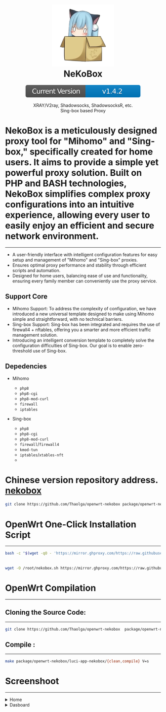 <h1 align="center">
<img src="https://raw.githubusercontent.com/Thaolga/neko/refs/heads/main/nekobox.png" alt="nekobox" width="200"> <br>NeKoBox<br>
</h1>

<div align="center">
 <a target="_blank" href="https://github.com/Thaolga/openwrt-nekobox/releases"><img src="https://raw.githubusercontent.com/Thaolga/openwrt-nekobox/refs/heads/nekobox/luci-app-nekobox/htdocs/nekobox/assets/img/curent.svg"></a>
</div>

<p align="center">
  XRAY/V2ray, Shadowsocks, ShadowsocksR, etc.</br>
  Sing-box based Proxy
</p>

# NekoBox is a meticulously designed proxy tool for "Mihomo" and "Sing-box," specifically created for home users. It aims to provide a simple yet powerful proxy solution. Built on PHP and BASH technologies, NekoBox simplifies complex proxy configurations into an intuitive experience, allowing every user to easily enjoy an efficient and secure network environment.
---

- A user-friendly interface with intelligent configuration features for easy setup and management of "Mihomo" and "Sing-box" proxies.
- Ensures optimal proxy performance and stability through efficient scripts and automation.
- Designed for home users, balancing ease of use and functionality, ensuring every family member can conveniently use the proxy service.
## Support Core
- Mihomo Support: To address the complexity of configuration, we have introduced a new universal template designed to make using Mihomo simple and straightforward, with no technical barriers.
- Sing-box Support: Sing-box has been integrated and requires the use of firewall4 + nftables, offering you a smarter and more efficient traffic management solution.
- Introducing an intelligent conversion template to completely solve the configuration difficulties of Sing-box. Our goal is to enable zero-threshold use of Sing-box.

Depedencies
---
- Mihomo
  - ` php8 `
  - ` php8-cgi `
  - `php8-mod-curl`
  - ` firewall `
  - ` iptables `
   
- Sing-box
  - ` php8 `
  - ` php8-cgi `
  - `php8-mod-curl`
  - ` firewall `/` firewall4 `
  - ` kmod-tun `
  - ` iptables `/` xtables-nft `
  - 
# Chinese version repository address. [nekobox](https://github.com/Thaolga/openwrt-nekobox/tree/nekobox) 

```bash
git clone https://github.com/Thaolga/openwrt-nekobox package/openwrt-nekobox && cd package/openwrt-nekobox && git checkout nekobox

```

# OpenWrt One-Click Installation Script
---

```bash
bash -c "$(wget -qO - 'https://mirror.ghproxy.com/https://raw.githubusercontent.com/Thaolga/openwrt-nekobox/nekobox/nekobox.sh')"

```
```bash

wget -O /root/nekobox.sh https://mirror.ghproxy.com/https://raw.githubusercontent.com/Thaolga/openwrt-nekobox/nekobox/nekobox.sh  && chmod 0755 /root/nekobox.sh && /root/nekobox.sh

```
# OpenWrt Compilation
---
## Cloning the Source Code:
---

```bash
git clone https://github.com/Thaolga/openwrt-nekobox  package/openwrt-nekobox

```

## Compile :
---

```bash
make package/openwrt-nekobox/luci-app-nekobox/{clean,compile} V=s
```
# Screenshoot
---
<details><summary>Home</summary>
 <p>
 <img src="https://raw.githubusercontent.com/Thaolga/luci-app-nekoclash/tmp/image_2024-09-03_16-50-26.png" alt="home">
 </p>
</details>

 <details><summary>Dasboard</summary>
 <p>
  <img src="https://raw.githubusercontent.com/Thaolga/luci-app-nekoclash/tmp/image_2024-09-03_16-50-53.png" alt="home">
 </p>
</details>
